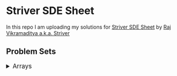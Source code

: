# Striver SDE Sheet

In this repo I am uploading my solutions for [Striver SDE Sheet](https://takeuforward.org/interviews/strivers-sde-sheet-top-coding-interview-problems/) by [Raj Vikramaditya a.k.a. Striver](https://www.linkedin.com/in/rajarvp/)

## Problem Sets

<details>
<summary style="font-size: 1.2em">Arrays</summary>

<div>

<details>

<summary style="font-size: 1em">Day 1</summary>

| Sr  | [Problems](./Day%201/README.md)                                                                                   | TryIt                                                                                                                                  | Status |
| --- | ----------------------------------------------------------------------------------------------------------------------- | -------------------------------------------------------------------------------------------------------------------------------------- | ------ |
| 1  | [Set Matrix Zeroes](./Day%201/set-matrix-zeroes.md)                                                   | [![Problem Link](./assets/lc.svg)](https://leetcode.com/problems/set-matrix-zeroes/)                           | ✅     |
| 2  | [Pascal's triangle](./Day%201/pascals-triangle.md)                                                   | [![Problem Link](./assets/lc.svg)](https://leetcode.com/problems/pascals-triangle/)                           | ✅     |
| 3  | [Next Permutation](./Day%201/next-permutation.md)                                                   | [![Problem Link](./assets/lc.svg)](https://leetcode.com/problems/next-permutation/)                           | ✅     |

</details>

</div>

<div>

<details>

<summary style="font-size: 1em">Day 1</summary>

| Sr  | [Problems](./Day%202/README.md)                                                                                   | TryIt                                                                                                                                  | Status |
| --- | ----------------------------------------------------------------------------------------------------------------------- | -------------------------------------------------------------------------------------------------------------------------------------- | ------ |
| 1  | [Kadane’s Algorithm](./Day%202/kadane-algorithm.md)                                                   | [![Problem Link](./assets/lc.svg)](https://leetcode.com/problems/maximum-subarray/)                           | ✅     |
| 2  | [Sort an array of 0’s 1’s 2’s](./Day%202/sort-array-of-0-1-2.md)                                                   | [![Problem Link](./assets/lc.svg)](https://leetcode.com/problems/sort-colors/)                           | ✅     |
| 3  | [Stock buy and Sell](./Day%202/stock-buy-and-sell.md)                                                   | [![Problem Link](./assets/lc.svg)](https://leetcode.com/problems/best-time-to-buy-and-sell-stock/)                           | ✅     |

</details>

</div>

</details>